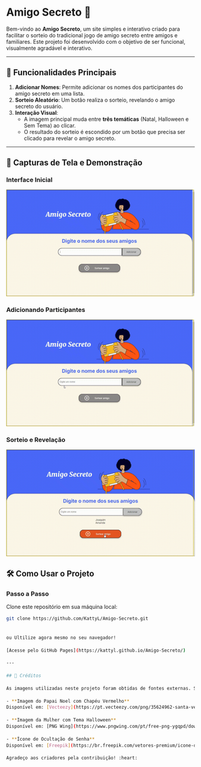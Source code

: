 # Amigo Secreto 🎁

Bem-vindo ao **Amigo Secreto**, um site simples e interativo criado para facilitar o sorteio do tradicional jogo de amigo secreto entre amigos e familiares. Este projeto foi desenvolvido com o objetivo de ser funcional, visualmente agradável e interativo.

---

## 🚀 Funcionalidades Principais

1. **Adicionar Nomes**: Permite adicionar os nomes dos participantes do amigo secreto em uma lista.
2. **Sorteio Aleatório**: Um botão realiza o sorteio, revelando o amigo secreto do usuário.
3. **Interação Visual**:
   - A imagem principal muda entre **três temáticas** (Natal, Halloween e Sem Tema) ao clicar.
   - O resultado do sorteio é escondido por um botão que precisa ser clicado para revelar o amigo secreto.

---

## 📸 Capturas de Tela e Demonstração

### Interface Inicial
![Interface Inicial](assets/interface.gif)

### Adicionando Participantes
![Adicionando Participantes](assets/adicionar-amigos.gif)

### Sorteio e Revelação
![Adicionando Participantes](assets/revelar-resultado.gif)


## 🛠️ Como Usar o Projeto

### Passo a Passo

 Clone este repositório em sua máquina local:
   ```bash
   git clone https://github.com/KattyL/Amigo-Secreto.git


ou Ultilize agora mesmo no seu navegador!

[Acesse pelo GitHub Pages](https://kattyl.github.io/Amigo-Secreto/)

---

## 📸 Créditos

As imagens utilizadas neste projeto foram obtidas de fontes externas. Seguem os devidos créditos:

- **Imagem do Papai Noel com Chapéu Vermelho**  
  Disponível em: [Vecteezy](https://pt.vecteezy.com/png/35624962-santa-vermelho-natal-chapeu)

- **Imagem da Mulher com Tema Halloween**  
  Disponível em: [PNG Wing](https://www.pngwing.com/pt/free-png-ygqpd/download)

- **Ícone de Ocultação de Senha**  
  Disponível em: [Freepik](https://br.freepik.com/vetores-premium/icone-de-ocultacao-de-senha-icone-para-privacidade-de-dados-e-marca-de-conteudo-sensivel-ilustracao-vetorial_31770918.htm)

Agradeço aos criadores pela contribuição! :heart:
